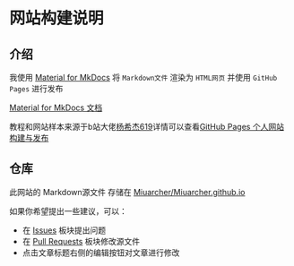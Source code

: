 # 网站构建说明

## 介绍

我使用 [Material for MkDocs](https://github.com/squidfunk/mkdocs-material) 将 `Markdown文件` 渲染为 `HTML网页` 并使用 `GitHub Pages` 进行发布

[Material for MkDocs 文档](https://squidfunk.github.io/mkdocs-material/)

教程和网站样本来源于b站大佬[杨希杰619](https://space.bilibili.com/24502827)详情可以查看[GitHub Pages 个人网站构建与发布](https://www.bilibili.com/video/BV1hL4y1w72r)

## 仓库

此网站的 Markdown源文件 存储在 [Miuarcher/Miuarcher.github.io](https://github.com/Miuarcher/Miuarcher.github.io)

如果你希望提出一些建议，可以：

- 在 [Issues](https://github.com/Miuarcher/Miuarcher.github.io/issues) 板块提出问题
- 在 [Pull Requests](https://github.com/Miuarcher/Miuarcher.github.io/pulls) 板块修改源文件
- 点击文章标题右侧的编辑按钮对文章进行修改

<script src="https://giscus.app/client.js"
        data-repo="Miuarcher/Miuarcher.github.io"
        data-repo-id="R_kgDOPo7_XA"
        data-category="Announcements"
        data-category-id="DIC_kwDOPo7_XM4Cu7Pw"
        data-mapping="pathname"
        data-strict="0"
        data-reactions-enabled="1"
        data-emit-metadata="0"
        data-input-position="bottom"
        data-theme="preferred_color_scheme"
        data-lang="zh-CN"
        crossorigin="anonymous"
        async>
</script>